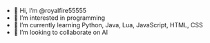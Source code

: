 - 👋 Hi, I’m @royalfire55555
- 👀 I’m interested in programming
- 🌱 I’m currently learning Python, Java, Lua, JavaScript, HTML, CSS
- 💞️ I’m looking to collaborate on AI

<!---
royalfire55555/royalfire55555 is a ✨ special ✨ repository because its `README.md` (this file) appears on your GitHub profile.
You can click the Preview link to take a look at your changes.
--->
